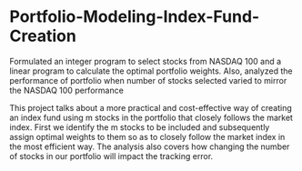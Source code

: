 # Portfolio-Modeling-Index-Fund-Creation
Formulated an integer program to select stocks from NASDAQ 100 and a linear program to calculate the optimal portfolio weights. Also, analyzed the performance of portfolio when number of stocks selected varied to mirror the NASDAQ 100 performance

This project talks about a more practical and cost-effective way of creating an index fund using m stocks in the portfolio that closely follows the market index. First we identify the m stocks to be included and subsequently assign optimal weights to them so as to closely follow the market index in the most efficient way. The analysis also covers how changing the number of stocks in our portfolio will impact the tracking error.
